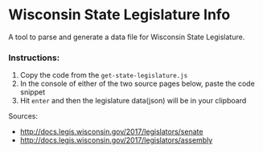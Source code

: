 # Wisconsin State Legislature Info
A tool to parse and generate a data file for Wisconsin State Legislature.

### Instructions:
1. Copy the code from the `get-state-legislature.js`
2. In the console of either of the two source pages below, paste the code snippet
3. Hit `enter` and then the legislature data(json) will be in your clipboard

Sources:
* http://docs.legis.wisconsin.gov/2017/legislators/senate
* http://docs.legis.wisconsin.gov/2017/legislators/assembly
